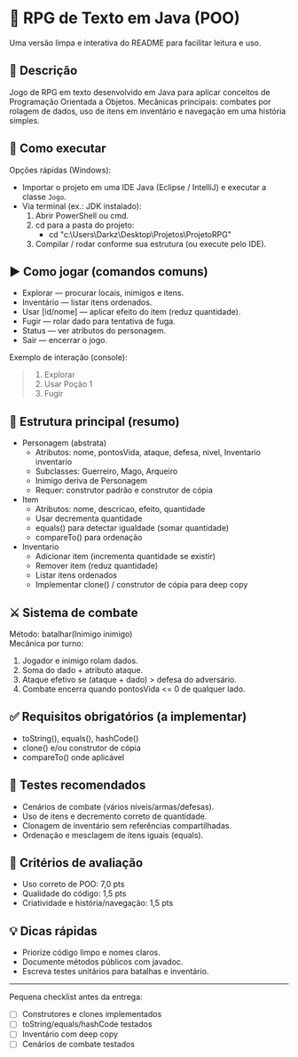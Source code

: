 # 🎲 RPG de Texto em Java (POO)

Uma versão limpa e interativa do README para facilitar leitura e uso.

## 📌 Descrição
Jogo de RPG em texto desenvolvido em Java para aplicar conceitos de Programação Orientada a Objetos. Mecânicas principais: combates por rolagem de dados, uso de itens em inventário e navegação em uma história simples.

## 🚀 Como executar
Opções rápidas (Windows):
- Importar o projeto em uma IDE Java (Eclipse / IntelliJ) e executar a classe `Jogo`.
- Via terminal (ex.: JDK instalado):
  1. Abrir PowerShell ou cmd.
  2. cd para a pasta do projeto:
     - cd "c:\Users\Darkz\Desktop\Projetos\ProjetoRPG"
  3. Compilar / rodar conforme sua estrutura (ou execute pelo IDE).

## ▶️ Como jogar (comandos comuns)
- Explorar — procurar locais, inimigos e itens.
- Inventário — listar itens ordenados.
- Usar [id/nome] — aplicar efeito do item (reduz quantidade).
- Fugir — rolar dado para tentativa de fuga.
- Status — ver atributos do personagem.
- Sair — encerrar o jogo.

Exemplo de interação (console):  
> 1. Explorar  
> 2. Usar Poção 1  
> 3. Fugir

## 🧩 Estrutura principal (resumo)
- Personagem (abstrata)
  - Atributos: nome, pontosVida, ataque, defesa, nivel, Inventario inventario
  - Subclasses: Guerreiro, Mago, Arqueiro
  - Inimigo deriva de Personagem
  - Requer: construtor padrão e construtor de cópia
- Item
  - Atributos: nome, descricao, efeito, quantidade
  - Usar decrementa quantidade
  - equals() para detectar igualdade (somar quantidade)
  - compareTo() para ordenação
- Inventario
  - Adicionar item (incrementa quantidade se existir)
  - Remover item (reduz quantidade)
  - Listar itens ordenados
  - Implementar clone() / construtor de cópia para deep copy

## ⚔️ Sistema de combate
Método: batalhar(Inimigo inimigo)  
Mecânica por turno:
1. Jogador e inimigo rolam dados.
2. Soma do dado + atributo ataque.
3. Ataque efetivo se (ataque + dado) > defesa do adversário.
4. Combate encerra quando pontosVida <= 0 de qualquer lado.

## ✅ Requisitos obrigatórios (a implementar)
- toString(), equals(), hashCode()
- clone() e/ou construtor de cópia
- compareTo() onde aplicável

## 🧪 Testes recomendados
- Cenários de combate (vários níveis/armas/defesas).
- Uso de itens e decremento correto de quantidade.
- Clonagem de inventário sem referências compartilhadas.
- Ordenação e mesclagem de itens iguais (equals).

## 📝 Critérios de avaliação
- Uso correto de POO: 7,0 pts  
- Qualidade do código: 1,5 pts  
- Criatividade e história/navegação: 1,5 pts

## 💡 Dicas rápidas
- Priorize código limpo e nomes claros.
- Documente métodos públicos com javadoc.
- Escreva testes unitários para batalhas e inventário.

--- 
Pequena checklist antes da entrega:
- [ ] Construtores e clones implementados
- [ ] toString/equals/hashCode testados
- [ ] Inventário com deep copy
- [ ] Cenários de combate testados